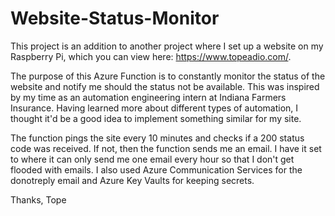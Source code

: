 # Website-Status-Monitor
This project is an addition to another project where I set up a website on my Raspberry Pi, which you can view here: https://www.topeadio.com/.

The purpose of this Azure Function is to constantly monitor the status of the website and notify me should the status not be available. This was inspired by my time as an automation engineering intern at Indiana Farmers Insurance. Having learned more about different types of automation, I thought it'd be a good idea to implement something similar for my site.

The function pings the site every 10 minutes and checks if a 200 status code was received. If not, then the function sends me an email. I have it set to where it can only send me one email every hour so that I don't get flooded with emails. I also used Azure Communication Services for the donotreply email and Azure Key Vaults for keeping secrets.

Thanks,
Tope

